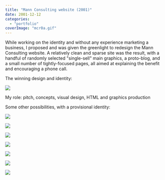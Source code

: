 ```yaml
---
title: "Mann Consulting website (2001)"
date: 2001-12-12
categories: 
  - "portfolio"
coverImage: "mcr0a.gif"
---
```


While working on the identity and without any experience marketing a business, I proposed and was given the greenlight to redesign the Mann Consulting website. A relatively clean and sparse site was the result, with a handful of randomly selected "single-sell" main graphics, a proto-blog, and a small number of tightly-focused pages, all aimed at explaining the benefit and encouraging a phone call.

The winning design and identity:

![](images/mcr0a.gif)

My role: pitch, concepts, visual design, HTML and graphics production

Some other possibilities, with a provisional identity:

![](images/1259491721675154.gif)

![](images/1345052502415656.gif)

![](images/1355752802454956.gif)

![](images/1568561297195050.gif)

![](images/1679464222944858.gif)

![](images/1787887096275652.gif)

![](images/1958161897105550-1.gif)

